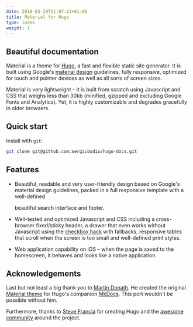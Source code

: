 ```yaml
---
date: 2018-03-29T21:07:13+01:00
title: Material for Hugo
type: index
weight: 1
---
```


## Beautiful documentation

Material is a theme for [Hugo](https://gohugo.io), a fast and flexible static site generator. It is built using Google's [material design](https://www.google.com/design/spec/material-design/introduction.html)
guidelines, fully responsive, optimized for touch and pointer devices as well
as all sorts of screen sizes.

Material is very lightweight – it is built from scratch using Javascript and CSS that weighs less than 30kb (minified, gzipped and excluding Google Fonts and Analytics). Yet, it is highly customizable and degrades gracefully in older browsers.

## Quick start

Install with `git`:

```sh
git clone git@github.com:sergiubodiu/hugo-docs.git
```

## Features

- Beautiful, readable and very user-friendly design based on Google's material
  design guidelines, packed in a full responsive template with a well-defined

  beautiful search interface and footer.

- Well-tested and optimized Javascript and CSS including a cross-browser
  fixed/sticky header, a drawer that even works without Javascript using
  the [checkbox hack](http://tutorialzine.com/2015/08/quick-tip-css-only-dropdowns-with-the-checkbox-hack/) with fallbacks, responsive tables that scroll when
  the screen is too small and well-defined print styles.

- Web application capability on iOS – when the page is saved to the homescreen,
  it behaves and looks like a native application.

## Acknowledgements

Last but not least a big thank you to [Martin Donath](https://github.com/squidfunk). He created the original [Material theme](https://github.com/squidfunk/mkdocs-material) for Hugo's companion [MkDocs](http://www.mkdocs.org/). This port wouldn't be possible without him.

Furthermore, thanks to [Steve Francia](https://gihub.com/spf13) for creating Hugo and the [awesome community](https://github.com/spf13/hugo/graphs/contributors) around the project.
